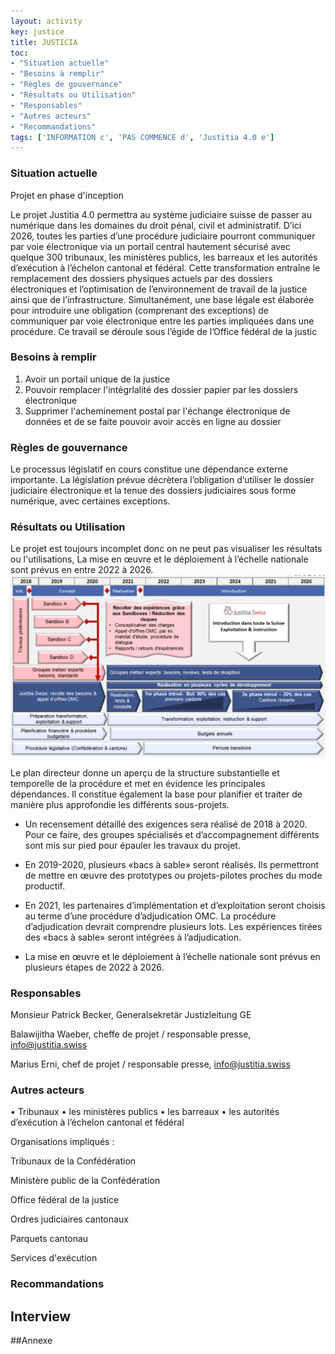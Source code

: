 ```yaml
---
layout: activity
key: justice
title: JUSTICIA
toc:
- "Situation actuelle"
- "Besoins à remplir"
- "Règles de gouvernance"
- "Résultats ou Utilisation"
- "Responsables"
- "Autres acteurs"
- "Recommandations"
tags: ['INFORMATION c', 'PAS COMMENCE d', 'Justitia 4.0 e']
---
```


### Situation actuelle
Projet en phase d'inception

Le projet Justitia 4.0 permettra au système judiciaire suisse de passer au numérique dans les domaines du droit pénal, civil et administratif. D’ici 2026, toutes les parties d’une procédure judiciaire pourront communiquer par voie électronique via un portail central hautement sécurisé avec quelque 300 tribunaux, les ministères publics, les barreaux et les autorités d’exécution à l’échelon cantonal et fédéral. Cette transformation entraîne le remplacement des dossiers physiques actuels par des dossiers électroniques et l’optimisation de l’environnement de travail de la justice ainsi que de l’infrastructure. Simultanément, une base légale est élaborée pour introduire une obligation (comprenant des exceptions) de communiquer par voie électronique entre les parties impliquées dans une procédure. Ce travail se déroule sous l’égide de l’Office fédéral de la justic
### Besoins à remplir

1. Avoir un portail unique de la justice
2. Pouvoir remplacer l'intégrlalité des dossier papier par les dossiers électronique
3. Supprimer l'acheminement postal par l'échange électronique de données et de se faite pouvoir avoir accès en ligne au dossier


### Règles de gouvernance

Le processus législatif en cours constitue une dépendance externe importante. 
La législation prévue décrètera l’obligation d’utiliser le dossier judiciaire électronique et la tenue des dossiers judiciaires sous forme numérique, avec certaines exceptions.


### Résultats ou Utilisation
Le projet est toujours incomplet donc on ne peut pas visualiser les résultats ou l'utilisations, 
La mise en œuvre et le déploiement à l’échelle nationale sont prévus en entre 2022 à 2026.
!['plan'](images/MasterplanFR-1024x590.png )

Le plan directeur donne un aperçu de la structure substantielle et temporelle de la procédure et met en évidence les principales dépendances. Il constitue également la base pour planifier et traiter de manière plus approfondie les différents sous-projets.

* Un recensement détaillé des exigences sera réalisé de 2018 à 2020. Pour ce faire, des groupes spécialisés et d’accompagnement différents sont mis sur pied pour épauler les travaux du projet.

* En 2019-2020, plusieurs «bacs à sable» seront réalisés. Ils permettront de mettre en œuvre des prototypes ou projets-pilotes proches du mode productif.

* En 2021, les partenaires d’implémentation et d’exploitation seront choisis au terme d’une procédure d’adjudication OMC. La procédure d’adjudication devrait comprendre plusieurs lots.
Les expériences tirées des «bacs à sable» seront intégrées à l’adjudication.

* La mise en œuvre et le déploiement à l’échelle nationale sont prévus en plusieurs étapes de 2022 à 2026.



### Responsables
Monsieur Patrick Becker, Generalsekretär Justizleitung GE

Balawijitha Waeber, cheffe de projet / responsable presse, info@justitia.swiss

Marius Erni, chef de projet / responsable presse, info@justitia.swiss
### Autres acteurs
•	Tribunaux
•	les ministères publics
•	les barreaux
•	les autorités d’exécution à l’échelon cantonal et fédéral

Organisations impliqués :

Tribunaux de la Confédération

Ministère public de la Confédération

Office fédéral de la justice

Ordres judiciaires cantonaux

Parquets cantonau

Services d'exécution
### Recommandations


## Interview


##Annexe

